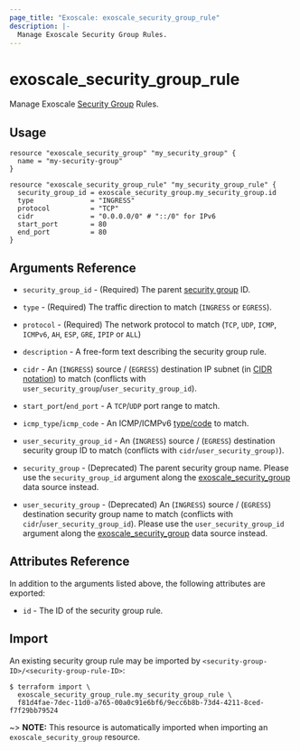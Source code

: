 ```yaml
---
page_title: "Exoscale: exoscale_security_group_rule"
description: |-
  Manage Exoscale Security Group Rules.
---
```


# exoscale\_security\_group\_rule

Manage Exoscale [Security Group](https://community.exoscale.com/documentation/compute/security-groups/) Rules.


## Usage

```hcl
resource "exoscale_security_group" "my_security_group" {
  name = "my-security-group"
}

resource "exoscale_security_group_rule" "my_security_group_rule" {
  security_group_id = exoscale_security_group.my_security_group.id
  type              = "INGRESS"
  protocol          = "TCP"
  cidr              = "0.0.0.0/0" # "::/0" for IPv6
  start_port        = 80
  end_port          = 80
}
```


## Arguments Reference

[cidr]: https://en.wikipedia.org/wiki/Classless_Inter-Domain_Routing#CIDR_notation
[icmp]: https://en.wikipedia.org/wiki/Internet_Control_Message_Protocol#Control_messages

* `security_group_id` - (Required) The parent [security group](./security_group) ID.
* `type` - (Required) The traffic direction to match (`INGRESS` or `EGRESS`).
* `protocol` - (Required) The network protocol to match (`TCP`, `UDP`, `ICMP`, `ICMPv6`, `AH`, `ESP`, `GRE`, `IPIP` or `ALL`)

* `description` - A free-form text describing the security group rule.
* `cidr` - An (`INGRESS`) source / (`EGRESS`) destination IP subnet (in [CIDR notation][cidr]) to match (conflicts with `user_security_group`/`user_security_group_id`).
* `start_port`/`end_port` - A `TCP`/`UDP` port range to match.
* `icmp_type`/`icmp_code` - An ICMP/ICMPv6 [type/code][icmp] to match.
* `user_security_group_id` - An (`INGRESS`) source / (`EGRESS`) destination security group ID to match (conflicts with `cidr`/`user_security_group)`).

* `security_group` - (Deprecated) The parent security group name. Please use the `security_group_id` argument along the [exoscale_security_group](../data-sources/security_group) data source instead.
* `user_security_group` - (Deprecated) An (`INGRESS`) source / (`EGRESS`) destination security group name to match (conflicts with `cidr`/`user_security_group_id`). Please use the `user_security_group_id` argument along the [exoscale_security_group](../data-sources/security_group) data source instead.


## Attributes Reference

In addition to the arguments listed above, the following attributes are exported:

* `id` - The ID of the security group rule.


## Import

An existing security group rule may be imported by `<security-group-ID>/<security-group-rule-ID>`:

```console
$ terraform import \
  exoscale_security_group_rule.my_security_group_rule \
  f81d4fae-7dec-11d0-a765-00a0c91e6bf6/9ecc6b8b-73d4-4211-8ced-f7f29bb79524
```

~> **NOTE:** This resource is automatically imported when importing an `exoscale_security_group` resource.
